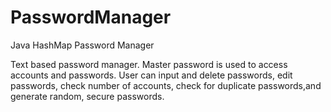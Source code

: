 # PasswordManager
Java HashMap Password Manager

Text based password manager. Master password is used to access accounts and passwords.
User can input and delete passwords, edit passwords, check number of accounts, check for duplicate passwords,and generate random, secure passwords.
